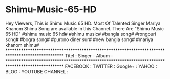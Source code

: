 # Shimu-Music-65-HD
Hey  Viewers,   This is Shimu Music 65 HD.   Most Of Talented Singer Mariya Khanom Shimu  Song are available in this Channel.   There Are "Shimu Music 65 HD" #shimu music 65 hd# #shimu music# #bangla song# #rongpuri song# #bogra song# #purono diner sur# #new bangla song# #mariya khanom shimu#  *************************************************************************************************  Titel : Singer -  Album –   *************************************************************************************************  FACEBOOK :   TWITTER :   Google+ :   YAHOO :   BLOG :  YOUTUBE CHANNEL :
